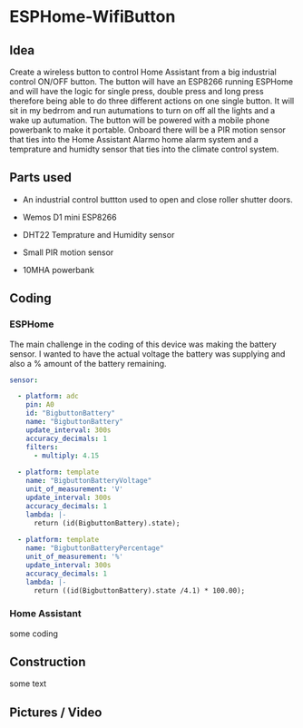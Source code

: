 # ESPHome-WifiButton

## Idea

Create a wireless button to control Home Assistant from a big industrial control ON/OFF button.
The button will have an ESP8266 running ESPHome and will have the logic for single press, double press and long press therefore being able to do three different actions on one single button.
It will sit in my bedrrom and run autumations to turn on off all the lights and a wake up autumation.
The button will be powered with a mobile phone powerbank to make it portable.
Onboard there will be a PIR motion sensor that ties into the Home Assistant Alarmo home alarm system and a temprature and humidty sensor that ties into the climate control system.

## Parts used

- An industrial control buttton used to open and close roller shutter doors.

- Wemos D1 mini ESP8266
- DHT22 Temprature and Humidity sensor
- Small PIR motion sensor
- 10MHA powerbank

## Coding
### ESPHome
The main challenge in the coding of this device was making the battery sensor.
I wanted to have the actual voltage the battery was supplying and also a % amount of the battery remaining.
```yaml
sensor:

  - platform: adc
    pin: A0
    id: "BigbuttonBattery"
    name: "BigbuttonBattery"
    update_interval: 300s
    accuracy_decimals: 1
    filters:
      - multiply: 4.15
      
  - platform: template
    name: "BigbuttonBatteryVoltage"
    unit_of_measurement: 'V'
    update_interval: 300s
    accuracy_decimals: 1
    lambda: |-
      return (id(BigbuttonBattery).state);
      
  - platform: template
    name: "BigbuttonBatteryPercentage"
    unit_of_measurement: '%'
    update_interval: 300s
    accuracy_decimals: 1
    lambda: |-
      return ((id(BigbuttonBattery).state /4.1) * 100.00);


```
### Home Assistant
some coding

## Construction
some text
## Pictures / Video

